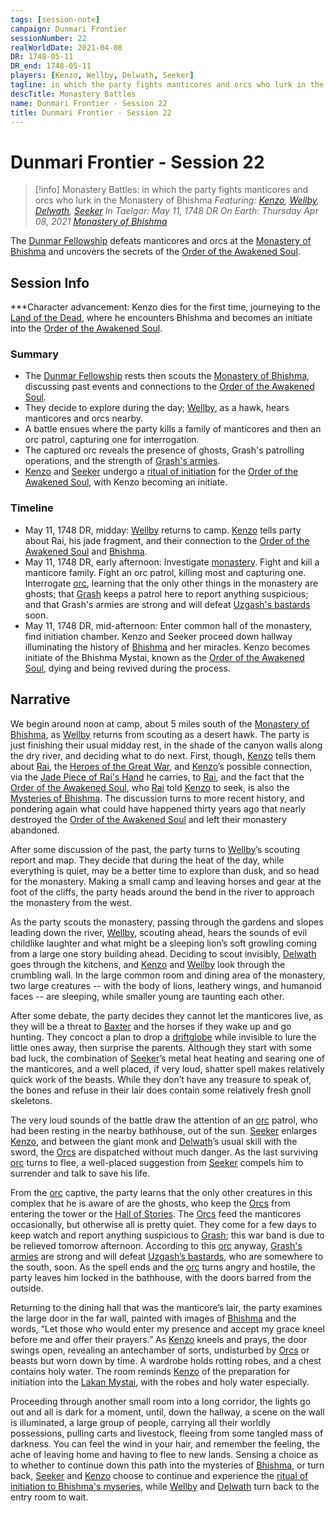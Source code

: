 ```yaml
---
tags: [session-note]
campaign: Dunmari Frontier
sessionNumber: 22
realWorldDate: 2021-04-08
DR: 1748-05-11
DR_end: 1748-05-11
players: [Kenzo, Wellby, Delwath, Seeker]
tagline: in which the party fights manticores and orcs who lurk in the Monastery of Bhishma
descTitle: Monastery Battles
name: Dunmari Frontier - Session 22
title: Dunmari Frontier - Session 22
---
```

# Dunmari Frontier - Session 22

>[!info] Monastery Battles: in which the party fights manticores and orcs who lurk in the Monastery of Bhishma
> *Featuring: [Kenzo](<../../../people/pcs/dunmar-fellowship/kenzo.md>), [Wellby](<../../../people/pcs/dunmar-fellowship/wellby.md>), [Delwath](<../../../people/pcs/dunmar-fellowship/delwath.md>), [Seeker](<../../../people/pcs/dunmar-fellowship/seeker.md>)*
> *In Taelgar: May 11, 1748 DR*
> *On Earth: Thursday Apr 08, 2021*
> *[Monastery of Bhishma](<../../../gazetteer/greater-dunmar/dunmari-basin/monastery-of-bhishma.md>)*

The [Dunmar Fellowship](<../../../people/pcs/dunmar-fellowship/dunmar-fellowship.md>) defeats manticores and orcs at the [Monastery of Bhishma](<../../../gazetteer/greater-dunmar/dunmari-basin/monastery-of-bhishma.md>) and uncovers the secrets of the [Order of the Awakened Soul](<../../../groups/dunmari-mystery-cults/order-of-the-awakened-soul.md>).
## Session Info

***Character advancement: Kenzo dies for the first time, journeying to the [Land of the Dead](<../../../cosmology/multiverse/spiritual-realms/proximate-realms/land-of-the-dead.md>), where he encounters Bhishma and becomes an initiate into the [Order of the Awakened Soul](<../../../groups/dunmari-mystery-cults/order-of-the-awakened-soul.md>). 
### Summary
- The [Dunmar Fellowship](<../../../people/pcs/dunmar-fellowship/dunmar-fellowship.md>) rests then scouts the [Monastery of Bhishma](<../../../gazetteer/greater-dunmar/dunmari-basin/monastery-of-bhishma.md>), discussing past events and connections to the [Order of the Awakened Soul](<../../../groups/dunmari-mystery-cults/order-of-the-awakened-soul.md>).
- They decide to explore during the day; [Wellby](<../../../people/pcs/dunmar-fellowship/wellby.md>), as a hawk, hears manticores and orcs nearby.
- A battle ensues where the party kills a family of manticores and then an orc patrol, capturing one for interrogation.
- The captured orc reveals the presence of ghosts, Grash's patrolling operations, and the strength of [Grash's armies](<../../../groups/orc-hordes/grash-s-horde.md>).
- [Kenzo](<../../../people/pcs/dunmar-fellowship/kenzo.md>) and [Seeker](<../../../people/pcs/dunmar-fellowship/seeker.md>) undergo a [ritual of initiation](<../dreams-and-visions/order-of-the-awakened-soul-initiation.md>) for the [Order of the Awakened Soul](<../../../groups/dunmari-mystery-cults/order-of-the-awakened-soul.md>), with Kenzo becoming an initiate.

### Timeline
- May 11, 1748 DR, midday: [Wellby](<../../../people/pcs/dunmar-fellowship/wellby.md>) returns to camp. [Kenzo](<../../../people/pcs/dunmar-fellowship/kenzo.md>) tells party about Rai, his jade fragment, and their connection to the [Order of the Awakened Soul](<../../../groups/dunmari-mystery-cults/order-of-the-awakened-soul.md>) and [Bhishma](<../../../cosmology/gods/incorporeal-gods/dunmari-pantheon/bhishma.md>).
- May 11, 1748 DR, early afternoon: Investigate [monastery](<../../../gazetteer/greater-dunmar/dunmari-basin/monastery-of-bhishma.md>). Fight and kill a manticore family. Fight an orc patrol, killing most and capturing one. Interrogate [orc](<../../../species/children-of-the-embodied-gods/orcs/orcs.md>), learning that the only other things in the monastery are ghosts; that [Grash](<../../../people/other-nonhumans/grash.md>) keeps a patrol here to report anything suspicious; and that Grash's armies are strong and will defeat [Uzgash's bastards](<../../../groups/orc-hordes/people-of-the-rainbow.md>) soon. 
- May 11, 1748 DR, mid-afternoon: Enter common hall of the monastery, find initiation chamber. Kenzo and Seeker proceed down hallway illuminating the history of [Bhishma](<../../../cosmology/gods/incorporeal-gods/dunmari-pantheon/bhishma.md>) and her miracles. Kenzo becomes initiate of the Bhishma Mystai, known as the [Order of the Awakened Soul](<../../../groups/dunmari-mystery-cults/order-of-the-awakened-soul.md>), dying and being revived during the process. 


## Narrative
We begin around noon at camp, about 5 miles south of the [Monastery of Bhishma](<../../../gazetteer/greater-dunmar/dunmari-basin/monastery-of-bhishma.md>), as [Wellby](<../../../people/pcs/dunmar-fellowship/wellby.md>) returns from scouting as a desert hawk. The party is just finishing their usual midday rest, in the shade of the canyon walls along the dry river, and deciding what to do next. First, though, [Kenzo](<../../../people/pcs/dunmar-fellowship/kenzo.md>) tells them about [Rai](<../../../people/pcs/great-war/rai.md>), the [Heroes of the Great War](<../../../people/pcs/great-war/heroes-of-the-great-war.md>), and [Kenzo](<../../../people/pcs/dunmar-fellowship/kenzo.md>)’s possible connection, via the [Jade Piece of Rai's Hand](<../treasure/gifts-and-heirlooms/jade-piece-of-rai-s-hand.md>) he carries, to [Rai](<../../../people/pcs/great-war/rai.md>), and the fact that the [Order of the Awakened Soul](<../../../groups/dunmari-mystery-cults/order-of-the-awakened-soul.md>), who [Rai](<../../../people/pcs/great-war/rai.md>) told [Kenzo](<../../../people/pcs/dunmar-fellowship/kenzo.md>) to seek, is also the [Mysteries of Bhishma](<../../../groups/dunmari-mystery-cults/order-of-the-awakened-soul.md>). The discussion turns to more recent history, and pondering again what could have happened thirty years ago that nearly destroyed the [Order of the Awakened Soul](<../../../groups/dunmari-mystery-cults/order-of-the-awakened-soul.md>) and left their monastery abandoned. 

After some discussion of the past, the party turns to [Wellby](<../../../people/pcs/dunmar-fellowship/wellby.md>)’s scouting report and map. They decide that during the heat of the day, while everything is quiet, may be a better time to explore than dusk, and so head for the monastery. Making a small camp and leaving horses and gear at the foot of the cliffs, the party heads around the bend in the river to approach the monastery from the west. 

As the party scouts the monastery, passing through the gardens and slopes leading down the river, [Wellby](<../../../people/pcs/dunmar-fellowship/wellby.md>), scouting ahead, hears the sounds of evil childlike laughter and what might be a sleeping lion’s soft growling coming from a large one story building ahead. Deciding to scout invisibly, [Delwath](<../../../people/pcs/dunmar-fellowship/delwath.md>) goes through the kitchens, and [Kenzo](<../../../people/pcs/dunmar-fellowship/kenzo.md>) and [Wellby](<../../../people/pcs/dunmar-fellowship/wellby.md>) look through the crumbling wall. In the large common room and dining area of the monastery, two large creatures -- with the body of lions, leathery wings, and humanoid faces -- are sleeping, while smaller young are taunting each other. 

After some debate, the party decides they cannot let the manticores live, as they will be a threat to [Baxter](<../../../people/pcs/dunmar-fellowship/companions/baxter.md>) and the horses if they wake up and go hunting. They concoct a plan to drop a [driftglobe](<../treasure/treasure-from-raven-s-hold/driftglobe.md>) while invisible to lure the little ones away, then surprise the parents. Although they start with some bad luck, the combination of [Seeker](<../../../people/pcs/dunmar-fellowship/seeker.md>)’s metal heat heating and searing one of the manticores, and a well placed, if very loud, shatter spell makes relatively quick work of the beasts. While they don’t have any treasure to speak of, the bones and refuse in their lair does contain some relatively fresh gnoll skeletons. 

The very loud sounds of the battle draw the attention of an [orc](<../../../species/children-of-the-embodied-gods/orcs/orcs.md>) patrol, who had been resting in the nearby bathhouse, out of the sun. [Seeker](<../../../people/pcs/dunmar-fellowship/seeker.md>) enlarges [Kenzo](<../../../people/pcs/dunmar-fellowship/kenzo.md>), and between the giant monk and [Delwath](<../../../people/pcs/dunmar-fellowship/delwath.md>)’s usual skill with the sword, the [Orcs](<../../../species/children-of-the-embodied-gods/orcs/orcs.md>) are dispatched without much danger. As the last surviving [orc](<../../../species/children-of-the-embodied-gods/orcs/orcs.md>) turns to flee, a well-placed suggestion from [Seeker](<../../../people/pcs/dunmar-fellowship/seeker.md>) compels him to surrender and talk to save his life. 

From the [orc](<../../../species/children-of-the-embodied-gods/orcs/orcs.md>) captive, the party learns that the only other creatures in this complex that he is aware of are the ghosts, who keep the [Orcs](<../../../species/children-of-the-embodied-gods/orcs/orcs.md>) from entering the tower or the [Hall of Stories](<../../../gazetteer/greater-dunmar/dunmari-basin/hall-of-stories.md>). The [Orcs](<../../../species/children-of-the-embodied-gods/orcs/orcs.md>) feed the manticores occasionally, but otherwise all is pretty quiet. They come for a few days to keep watch and report anything suspicious to [Grash](<../../../people/other-nonhumans/grash.md>); this war band is due to be relieved tomorrow afternoon. According to this [orc](<../../../species/children-of-the-embodied-gods/orcs/orcs.md>) anyway, [Grash's armies](<../../../groups/orc-hordes/grash-s-horde.md>) are strong and will defeat [Uzgash’s bastards](<../../../groups/orc-hordes/people-of-the-rainbow.md>), who are somewhere to the south, soon. As the spell ends and the [orc](<../../../species/children-of-the-embodied-gods/orcs/orcs.md>) turns angry and hostile, the party leaves him locked in the bathhouse, with the doors barred from the outside.

Returning to the dining hall that was the manticore’s lair, the party examines the large door in the far wall, painted with images of [Bhishma](<../../../cosmology/gods/incorporeal-gods/dunmari-pantheon/bhishma.md>) and the words, “Let those who would enter my presence and accept my grace kneel before me and offer their prayers.” As [Kenzo](<../../../people/pcs/dunmar-fellowship/kenzo.md>) kneels and prays, the door swings open, revealing an antechamber of sorts, undisturbed by [Orcs](<../../../species/children-of-the-embodied-gods/orcs/orcs.md>) or beasts but worn down by time. A wardrobe holds rotting robes, and a chest contains holy water. The room reminds [Kenzo](<../../../people/pcs/dunmar-fellowship/kenzo.md>) of the preparation for initiation into the [Lakan Mystai](<../../../groups/dunmari-mystery-cults/lakan-mystai.md>), with the robes and holy water especially. 

Proceeding through another small room into a long corridor, the lights go out and all is dark for a moment, until, down the hallway, a scene on the wall is illuminated, a large group of people, carrying all their worldly possessions, pulling carts and livestock, fleeing from some tangled mass of darkness. You can feel the wind in your hair, and remember the feeling, the ache of leaving home and having to flee to new lands. Sensing a choice as to whether to continue down this path into the mysteries of [Bhishma](<../../../cosmology/gods/incorporeal-gods/dunmari-pantheon/bhishma.md>), or turn back, [Seeker](<../../../people/pcs/dunmar-fellowship/seeker.md>) and [Kenzo](<../../../people/pcs/dunmar-fellowship/kenzo.md>) choose to continue and experience the [ritual of initiation to Bhishma's myseries](<../dreams-and-visions/order-of-the-awakened-soul-initiation.md>), while [Wellby](<../../../people/pcs/dunmar-fellowship/wellby.md>) and [Delwath](<../../../people/pcs/dunmar-fellowship/delwath.md>) turn back to the entry room to wait.

